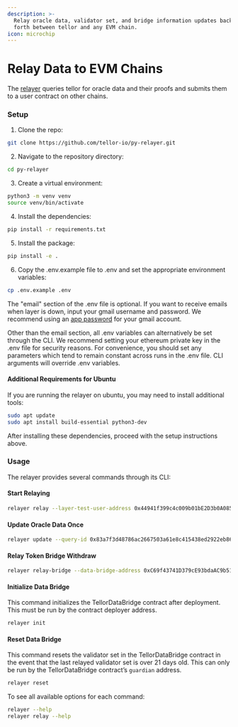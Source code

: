 ```yaml
---
description: >-
  Relay oracle data, validator set, and bridge information updates back and
  forth between tellor and any EVM chain.
icon: microchip
---
```


# Relay Data to EVM Chains

The [relayer](https://github.com/tellor-io/py-relayer) queries tellor for oracle data and their proofs and submits them to a user contract on other chains.

### Setup

1. Clone the repo:

```bash
git clone https://github.com/tellor-io/py-relayer.git
```

2. Navigate to the repository directory:

```bash
cd py-relayer
```

3. Create a virtual environment:

```bash
python3 -m venv venv
source venv/bin/activate
```

4. Install the dependencies:

```bash
pip install -r requirements.txt
```

5. Install the package:

```bash
pip install -e .
```

6. Copy the .env.example file to .env and set the appropriate environment variables:

```bash
cp .env.example .env
```

The "email" section of the .env file is optional. If you want to receive emails when layer is down, input your gmail username and password. We recommend using an [app password](https://support.google.com/accounts/answer/185833?hl=en) for your gmail account.

Other than the email section, all .env variables can alternatively be set through the CLI. We recommend setting your ethereum private key in the .env file for security reasons. For convenience, you should set any parameters which tend to remain constant across runs in the .env file. CLI arguments will override .env variables.

#### Additional Requirements for Ubuntu

If you are running the relayer on ubuntu, you may need to install additional tools:

```bash
sudo apt update
sudo apt install build-essential python3-dev
```

After installing these dependencies, proceed with the setup instructions above.

### Usage

The relayer provides several commands through its CLI:

#### Start Relaying

```bash
relayer relay --layer-test-user-address 0x44941f399c4c009b01bE2D3b0A0852dC8FFD2C4a --data-bridge-address 0xC69f43741D379cE93bdaAC9b5135EA3e697df1F8 --layer-swagger https://node-palmito.tellorlayer.com/ --layer-rpc https://node-palmito.tellorlayer.com/rpc/ --contract-type TestPriceFeedUser --sleep-time 7200
```

#### Update Oracle Data Once

```bash
relayer update --query-id 0x83a7f3d48786ac2667503a61e8c415438ed2922eb86a2906e4ee66d9a2ce4992
```

#### Relay Token Bridge Withdraw

```bash
relayer relay-bridge --data-bridge-address 0xC69f43741D379cE93bdaAC9b5135EA3e697df1F8 --token-bridge-address 0x5acb5977f35b1A91C4fE0F4386eB669E046776F2 --withdraw-id 8
```

#### Initialize Data Bridge

This command initializes the TellorDataBridge contract after deployment. This must be run by the contract deployer address.

```bash
relayer init
```

#### Reset Data Bridge

This command resets the validator set in the TellorDataBridge contract in the event that the last relayed validator set is over 21 days old. This can only be run by the TellorDataBridge contract’s `guardian` address.

```bash
relayer reset
```

To see all available options for each command:

```bash
relayer --help
relayer relay --help
```

